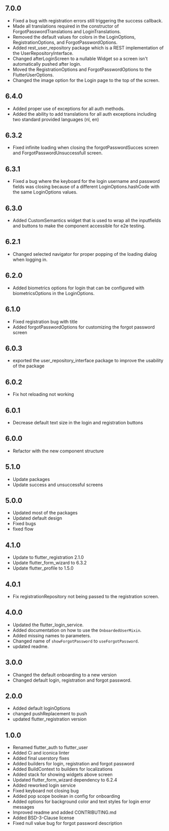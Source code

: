 ## 7.0.0
- Fixed a bug with registration errors still triggering the success callback.
- Made all translations required in the constructor of ForgotPasswordTranslations and LoginTranslations.
- Removed the default values for colors in the LoginOptions, RegistrationOptions, and ForgotPasswordOptions.
- Added rest_user_repository package which is a REST implementation of the UserRepositoryInterface.
- Changed afterLoginScreen to a nullable Widget so a screen isn't automatically pushed after login.
- Moved the RegistrationOptions and ForgotPasswordOptions to the FlutterUserOptions.
- Changed the image option for the Login page to the top of the screen.

## 6.4.0

- Added proper use of exceptions for all auth methods.
- Added the ability to add translations for all auth exceptions including two standard provided languages (nl, en)

## 6.3.2

- Fixed infinite loading when closing the forgotPasswordSucces screen and ForgotPasswordUnsuccessfull screen.

## 6.3.1

- Fixed a bug where the keyboard for the login username and password fields was closing because of a different LoginOptions.hashCode with the same LoginOptions values.

## 6.3.0

- Added CustomSemantics widget that is used to wrap all the inputfields and buttons to make the component accessible for e2e testing.

## 6.2.1

- Changed selected navigator for proper popping of the loading dialog when logging in.

## 6.2.0

- Added biometrics options for login that can be configured with biometricsOptions in the LoginOptions.

## 6.1.0

- Fixed registration bug with title
- Added forgotPasswordOptions for customizing the forgot password screen

## 6.0.3

- exported the user_repository_interface package to improve the usability of the package

## 6.0.2

- Fix hot reloading not working

## 6.0.1

- Decrease default text size in the login and registration buttons

## 6.0.0

- Refactor with the new component structure

## 5.1.0

- Update packages
- Update success and unsuccessful screens

## 5.0.0

- Updated most of the packages
- Updated default design
- Fixed bugs
- fixed flow


## 4.1.0

- Update to flutter_registration 2.1.0
- Update flutter_form_wizard to 6.3.2
- Update flutter_profile to 1.5.0

## 4.0.1

- Fix registrationRepository not being passed to the registration screen.

## 4.0.0

- Updated the flutter_login_service.
- Added documentation on how to use the `OnboardedUserMixin`.
- Added missing names to parameters.
- Changed name of `showForgotPassword` to `useForgotPassword`.
- updated readme.


## 3.0.0
- Changed the default onboarding to a new version
- Changed default login, registration and forgot password.


## 2.0.0
- Added default loginOptions
- changed pushReplacement to push
- updated flutter_registration version


## 1.0.0

- Renamed flutter_auth to flutter_user
- Added Ci and iconica linter
- Added final userstory fixes
- Added builders for login, registration and forgot password
- Added BuildContext to builders for localizations
- Added stack for showing widgets above screen
- Updated flutter_form_wizard dependency to 6.2.4
- Added reworked login service
- Fixed keyboard not closing bug
- Added pop scope boolean in config for onboarding
- Added options for background color and text styles for login error messages
- Improved readme and added CONTRIBUTING.md
- Added BSD-3-Clause license
- Fixed null value bug for forgot password description


